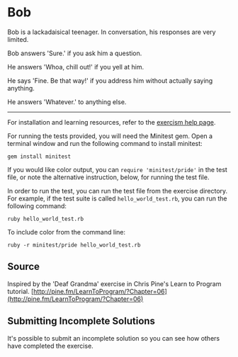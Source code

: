 # Bob

Bob is a lackadaisical teenager. In conversation, his responses are very limited.

Bob answers 'Sure.' if you ask him a question.

He answers 'Whoa, chill out!' if you yell at him.

He says 'Fine. Be that way!' if you address him without actually saying
anything.

He answers 'Whatever.' to anything else.

* * * *

For installation and learning resources, refer to the
[exercism help page](http://exercism.io/languages/ruby).

For running the tests provided, you will need the Minitest gem. Open a
terminal window and run the following command to install minitest:

    gem install minitest

If you would like color output, you can `require 'minitest/pride'` in
the test file, or note the alternative instruction, below, for running
the test file.

In order to run the test, you can run the test file from the exercise
directory. For example, if the test suite is called
`hello_world_test.rb`, you can run the following command:

    ruby hello_world_test.rb

To include color from the command line:

    ruby -r minitest/pride hello_world_test.rb

## Source

Inspired by the 'Deaf Grandma' exercise in Chris Pine's Learn to Program tutorial. [http://pine.fm/LearnToProgram/?Chapter=06](http://pine.fm/LearnToProgram/?Chapter=06)

## Submitting Incomplete Solutions
It's possible to submit an incomplete solution so you can see how others have completed the exercise.

